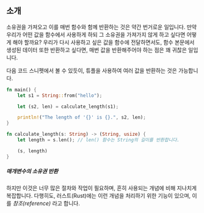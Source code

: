 ## 소개

소유권을 가져오고 이를 매번 함수와 함께 반환하는 것은 약간 번거로운 일입니다. 만약 우리가 어떤 값을 함수에서 사용하게 하되 그 소유권을 가져가지 않게 하고 싶다면 어떻게 해야 할까요? 우리가 다시 사용하고 싶은 값을 함수에 전달하면서도, 함수 본문에서 생성된 데이터 또한 반환하고 싶다면, 매번 값을 반환해주어야 하는 점은 꽤 귀찮은 일입니다.

다음 코드 스니펫에서 볼 수 있듯이, 튜플을 사용하여 여러 값을 반환하는 것은 가능합니다.

```rust
fn main() {
    let s1 = String::from("hello");

    let (s2, len) = calculate_length(s1);

    println!("The length of '{}' is {}.", s2, len);
}

fn calculate_length(s: String) -> (String, usize) {
    let length = s.len(); // len() 함수는 String의 길이를 반환합니다.

    (s, length)
}
```

##### 매개변수의 소유권 반환

하지만 이것은 너무 많은 절차와 작업이 필요하며, 흔히 사용되는 개념에 비해 지나치게 복잡합니다. 다행히도, 러스트(Rust)에는 이런 개념을 처리하기 위한 기능이 있으며, 이를 _참조(reference)_ 라고 합니다.